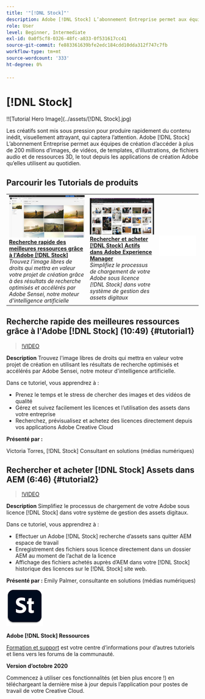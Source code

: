 ```yaml
---
title: '"[!DNL Stock]"'
description: Adobe [!DNL Stock] L’abonnement Entreprise permet aux équipes de création d’accéder à plus de 200 millions d’images, de vidéos, de templates, d’illustrations, de fichiers audio et de ressources 3D
role: User
level: Beginner, Intermediate
exl-id: 0a0f5cf8-0326-48fc-a833-0f531617cc41
source-git-commit: fe883361639bfe2edc184cdd10dda312f747c7fb
workflow-type: tm+mt
source-wordcount: '333'
ht-degree: 0%

---
```


# [!DNL Stock]

!![Tutorial Hero Image](../assets/[!DNL Stock].jpg)

Les créatifs sont mis sous pression pour produire rapidement du contenu inédit, visuellement attrayant, qui captera l’attention. Adobe [!DNL Stock] L’abonnement Entreprise permet aux équipes de création d’accéder à plus de 200 millions d’images, de vidéos, de templates, d’illustrations, de fichiers audio et de ressources 3D, le tout depuis les applications de création Adobe qu’elles utilisent au quotidien.

## Parcourir les Tutorials de produits

<table style="table-layout:fixed">
<tr>
 <td>
   <a href="stock.md#tutorial1">
      <img alt="Recherche rapide des meilleures ressources grâce à l'Adobe [!DNL Stock]" src="../assets/stock_torres_thumbnail.jpg" />
   </a>
    <div>
   <a href="stock.md#tutorial1"><strong>Recherche rapide des meilleures ressources grâce à l'Adobe [!DNL Stock]</strong></a>
    </div>
    <em>Trouvez l'image libres de droits qui mettra en valeur votre projet de création grâce à des résultats de recherche optimisés et accélérés par Adobe Sensei, notre moteur d'intelligence artificielle</em>
    <br>
  </td>
  <td>
   <a href="stock.md#tutorial2">
      <img alt="Rechercher et acheter [!DNL Stock] Actifs dans AEM" src="../assets/stock_aemintegration_palmer_thumbnail.jpg" />
   </a>
    <div>
   <a href="stock.md#tutorial2"><strong>Rechercher et acheter [!DNL Stock] Actifs dans Adobe Experience Manager</strong></a>
    </div>
    <em>Simplifiez le processus de chargement de votre Adobe sous licence [!DNL Stock] dans votre système de gestion des assets digitaux</em>
    <br>
  </td>
  <td>
    <img alt="Espaceur" src="../assets/Whitespacer.png" />
    <div>
    <br>
  </td>
</tr>
</table>

## Recherche rapide des meilleures ressources grâce à l&#39;Adobe [!DNL Stock] (10:49) {#tutorial1}

>[!VIDEO](https://video.tv.adobe.com/v/326951?hidetitle=true)

**Description**
Trouvez l&#39;image libres de droits qui mettra en valeur votre projet de création en utilisant les résultats de recherche optimisés et accélérés par Adobe Sensei, notre moteur d&#39;intelligence artificielle.

Dans ce tutoriel, vous apprendrez à :
* Prenez le temps et le stress de chercher des images et des vidéos de qualité
* Gérez et suivez facilement les licences et l’utilisation des assets dans votre entreprise
* Recherchez, prévisualisez et achetez des licences directement depuis vos applications Adobe Creative Cloud

**Présenté par :**

Victoria Torres, [!DNL Stock] Consultant en solutions (médias numériques)

## Rechercher et acheter [!DNL Stock] Assets dans AEM (6:46) {#tutorial2}

>[!VIDEO](https://video.tv.adobe.com/v/326952?hidetitle=true)

**Description**
Simplifiez le processus de chargement de votre Adobe sous licence [!DNL Stock] dans votre système de gestion des assets digitaux.

Dans ce tutoriel, vous apprendrez à :
* Effectuer un Adobe [!DNL Stock] recherche d’assets sans quitter AEM espace de travail
* Enregistrement des fichiers sous licence directement dans un dossier AEM au moment de l’achat de la licence
* Affichage des fichiers achetés auprès d’AEM dans votre [!DNL Stock] historique des licences sur le [!DNL Stock] site web.

**Présenté par :**
Emily Palmer, consultante en solutions (médias numériques)

![[!DNL Stock] Logo](../assets/st_appicon_96.png)

**Adobe [!DNL Stock] Ressources**

[Formation et support](https://helpx.adobe.com/support/stock.html) est votre centre d’informations pour d’autres tutoriels et liens vers les forums de la communauté.

**Version d’octobre 2020**

Commencez à utiliser ces fonctionnalités (et bien plus encore !) en téléchargeant la dernière mise à jour depuis l’application pour postes de travail de votre Creative Cloud.
